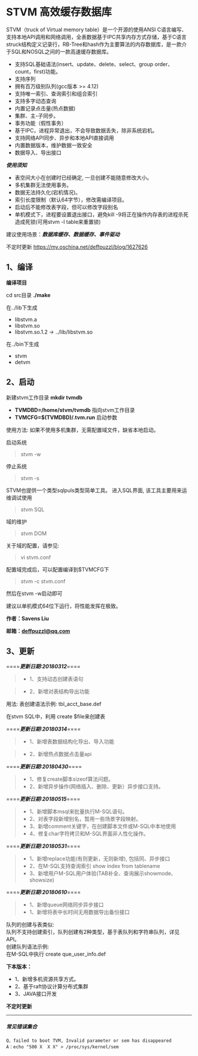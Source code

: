 # STVM 高效缓存数据库

STVM（truck of Virtual memory table）是一个开源的使用ANSI C语言编写、支持本地API调用和网络调用，全表数据基于IPC共享内存方式存储，基于C语言struck结构定义记录行，RB-Tree和hash作为主要算法的内存数据库，是一款介于SQL和NOSQL之间的一款高速缓存数据库。

*   支持SQL基础语法(insert、update、delete、select、group order、count，first)功能。
*   支持序列
*   拥有百万级别队列(gcc版本 >= 4.12)
*   支持唯一索引、查询索引和组合索引
*   支持多字动态查询
*   内置记录点击量(热点数据)
*   集群、主-子同步。
*   事务功能（假性事务）
*   基于IPC，进程异常退出，不会导致数据丢失，除非系统宕机。
*   支持网络API同步、异步和本地API直接调用
*   内置数据版本，维护数据一致安全
*   数据导入、导出接口

***使用须知***
*  表空间大小在创建时已经确定, 一旦创建不能随意修改大小。
*  多机集群无法使用事务。
*  数据无法持久化(宕机情况)。
*  索引长度限制（默认64字节），修改需编译项目。
*  启动后不能修改表字段，但可以修改字段别名
*  单机模式下，进程要设置退出接口，避免kill -9将正在操作内存表的进程杀死造成死锁(可用stvm -l table来重置锁)

建议使用场景：***数据库缓存、数据缓存、事件驱动***

不定时更新 https://my.oschina.net/deffpuzzl/blog/1627626  

## 1、编译
**编译项目**

cd src目录 **./make**

在../lib下生成
*    libstvm.a
*    libstvm.so
*    libstvm.so.1.2 -> ../lib/libstvm.so

在../bin下生成
*    stvm
*    detvm

## 2、启动
新建stvm工作目录 **mkdir tvmdb**
* **TVMDBD=/home/stvm/tvmdb** 指向stvm工作目录
* **TVMCFG=$(TVMDBD)/.tvm.run** 启动参数

使用方法:
如果不使用多机集群，无需配置域文件，缺省本地启动。 

启动系统  
> stvm -w

停止系统  
> stvm -s 

STVM也提供一个类型sqlpuls类型简单工具。
进入SQL界面, 该工具主要用来运维调试使用
> stvm SQL  

域的维护
> stvm DOM

关于域的配置，请参见:
> vi stvm.conf

配置域完成后，可以配置编译到$TVMCFG下
> stvm -c stvm.conf

然后在stvm -w启动即可

建议以单机模式64位下运行，将性能发挥在极致。

**作者：Savens Liu**

**邮箱：deffpuzzl@qq.com**

## 3、更新
====***更新日期:20180312***====

>* 1、支持动态创建表语句

>* 2、新增对表结构导出功能

用法:
表创建语法示例: tbl_acct_base.def

在stvm SQL中，利用 create $file来创建表

====***更新日期:20180314***====

>* 1、新增表数据结构化导出、导入功能

>* 2、新增热点数据点击量api

====***更新日期:20180430***====

>* 1、修复create脚本sizeof算法问题。
>* 2、新增异步操作(网络插入、删除、更新）异步接口支持。

====***更新日期:20180515***====

>* 1、新增脚本msql来批量执行M-SQL语句。
>* 2、对表字段新增别名，暂用一些场景字段映射。
>* 3、新增comment关键字，在创建脚本文件或M-SQL中本地使用
>* 4、修复char字符拷贝和M-SQL界面非人性化操作。

====***更新日期:20180531***====

>* 1、新增replace功能(有则更新，无则新增), 包括同、异步接口
>* 2、在M-SQL支持查询索引 show index from tablename
>* 3、新增用户M-SQL用户体验(TAB补全、查询展示showmode、showsize)

====***更新日期:20180610***====

>* 1、新增queue网络同步异步接口
>* 1、新增将表中长时间无用数据导出备份接口

队列的创建与表类似:  
队列不支持创建索引，队列创建有2种类型，基于表队列和字符串队列，详见API。  
创建队列语法示例:   
在M-SQL中执行 create que_user_info.def

**下本版本：**
* 1、新增多机资源共享方式。
* 2、基于raft协议计算分布式集群
* 3、JAVA接口开发


**不定时更新**



---
#### *常见错误集合* ####
```
Q、failed to boot TVM, Invalid parameter or sem has disappeared
A：echo "500 X  X X" > /proc/sys/kernel/sem
```
